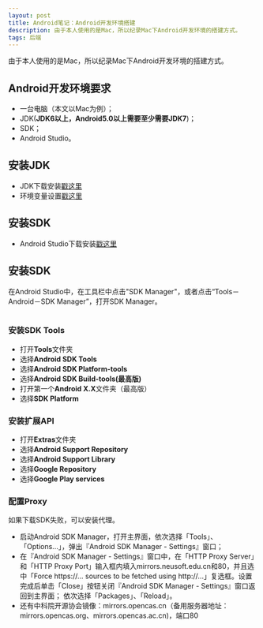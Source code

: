 ```yaml
---
layout: post
title: Android笔记：Android开发环境搭建
description: 由于本人使用的是Mac，所以纪录Mac下Android开发环境的搭建方式。
tags: 后端
---
```


由于本人使用的是Mac，所以纪录Mac下Android开发环境的搭建方式。

## **Android开发环境要求**

* 一台电脑（本文以Mac为例）；
* JDK(**JDK6以上，Android5.0以上需要至少需要JDK7**)；
* SDK；
* Android Studio。

## **安装JDK**

* JDK下载安装[戳这里](http://www.oracle.com/technetwork/cn/java/javase/downloads/index.html)
* 环境变量设置[戳这里](http://cherryleer.com/2012/10/02/java-env-variables)

## **安装SDK**

* Android Studio下载安装[戳这里](http://developer.android.com/sdk/index.html)

## **安装SDK**

在Android Studio中，在工具栏中点击"SDK Manager"，或者点击“Tools－Android－SDK Manager”，打开SDK Manager。

<p class="picture"><img alt="" src="{{site.qiniu_static}}/assets/img/2015-9-11/sdk-manager.jpg"/></p>

### **安装SDK Tools**

* 打开**Tools**文件夹
* 选择**Android SDK Tools**
* 选择**Android SDK Platform-tools**
* 选择**Android SDK Build-tools(最高版)**
* 打开第一个**Android X.X**文件夹（最高版）
* 选择**SDK Platform**

### **安装扩展API**

* 打开**Extras**文件夹
* 选择**Android Support Repository**
* 选择**Android Support Library**
* 选择**Google Repository**
* 选择**Google Play services**

### **配置Proxy**

如果下载SDK失败，可以安装代理。

* 启动Android SDK Manager，打开主界面，依次选择「Tools」、「Options...」，弹出『Android SDK Manager - Settings』窗口；
* 在『Android SDK Manager - Settings』窗口中，在「HTTP Proxy Server」和「HTTP Proxy Port」输入框内填入mirrors.neusoft.edu.cn和80，并且选中「Force https://... sources to be fetched using http://...」复选框。设置完成后单击「Close」按钮关闭『Android SDK Manager - Settings』窗口返回到主界面；
依次选择「Packages」、「Reload」。
* 还有中科院开源协会镜像：mirrors.opencas.cn（备用服务器地址：mirrors.opencas.org、mirrors.opencas.ac.cn)，端口80